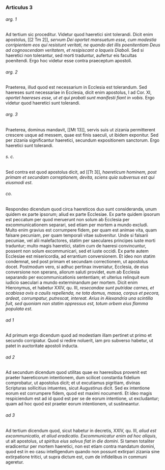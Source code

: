 ### Articulus 3

###### arg. 1
Ad tertium sic proceditur. Videtur quod haeretici sint tolerandi. Dicit enim apostolus, [[2 Tm 2]], *servum Dei oportet mansuetum esse, cum modestia corripientem eos qui resistunt veritati, ne quando det illis poenitentiam Deus ad cognoscendam veritatem, et resipiscant a laqueis Diaboli*. Sed si haeretici non tolerantur, sed morti traduntur, aufertur eis facultas poenitendi. Ergo hoc videtur esse contra praeceptum apostoli.

###### arg. 2
Praeterea, illud quod est necessarium in Ecclesia est tolerandum. Sed haereses sunt necessariae in Ecclesia, dicit enim apostolus, I ad Cor. XI, *oportet haereses esse, ut et qui probati sunt manifesti fiant in vobis*. Ergo videtur quod haeretici sunt tolerandi.

###### arg. 3
Praeterea, dominus mandavit, [[Mt 13]], servis suis ut zizania permitterent crescere usque ad messem, quae est finis saeculi, ut ibidem exponitur. Sed per zizania significantur haeretici, secundum expositionem sanctorum. Ergo haeretici sunt tolerandi.

###### s. c.
Sed contra est quod apostolus dicit, ad [[Tt 3]], *haereticum hominem, post primam et secundam correptionem, devita, sciens quia subversus est qui eiusmodi est*.

###### co.
Respondeo dicendum quod circa haereticos duo sunt consideranda, unum quidem ex parte ipsorum; aliud ex parte Ecclesiae. Ex parte quidem ipsorum est peccatum per quod meruerunt non solum ab Ecclesia per excommunicationem separari, sed etiam per mortem a mundo excludi. Multo enim gravius est corrumpere fidem, per quam est animae vita, quam falsare pecuniam, per quam temporali vitae subvenitur. Unde si falsarii pecuniae, vel alii malefactores, statim per saeculares principes iuste morti traduntur; multo magis haeretici, statim cum de haeresi convincuntur, possent non solum excommunicari, sed et iuste occidi. Ex parte autem Ecclesiae est misericordia, ad errantium conversionem. Et ideo non statim condemnat, sed post primam et secundam correctionem, ut apostolus docet. Postmodum vero, si adhuc pertinax inveniatur, Ecclesia, de eius conversione non sperans, aliorum saluti providet, eum ab Ecclesia separando per excommunicationis sententiam; et ulterius relinquit eum iudicio saeculari a mundo exterminandum per mortem. Dicit enim Hieronymus, et habetur XXIV, qu. III, *resecandae sunt putridae carnes, et scabiosa ovis a caulis repellenda, ne tota domus, massa, corpus et pecora, ardeat, corrumpatur, putrescat, intereat. Arius in Alexandria una scintilla fuit, sed quoniam non statim oppressus est, totum orbem eius flamma populata est*.

###### ad 1
Ad primum ergo dicendum quod ad modestiam illam pertinet ut primo et secundo corripiatur. Quod si redire noluerit, iam pro subverso habetur, ut patet in auctoritate apostoli inducta.

###### ad 2
Ad secundum dicendum quod utilitas quae ex haeresibus provenit est praeter haereticorum intentionem, dum scilicet constantia fidelium comprobatur, ut apostolus dicit; et ut excutiamus pigritiam, divinas Scripturas sollicitius intuentes, sicut Augustinus dicit. Sed ex intentione eorum est corrumpere fidem, quod est maximi nocumenti. Et ideo magis respiciendum est ad id quod est per se de eorum intentione, ut excludantur; quam ad hoc quod est praeter eorum intentionem, ut sustineantur.

###### ad 3
Ad tertium dicendum quod, sicut habetur in decretis, XXIV, qu. III, *aliud est excommunicatio, et aliud eradicatio. Excommunicatur enim ad hoc aliquis*, ut ait apostolus, *ut spiritus eius salvus fiat in die domini*. Si tamen totaliter eradicentur per mortem haeretici, non est etiam contra mandatum domini, quod est in eo casu intelligendum quando non possunt extirpari zizania sine extirpatione tritici, ut supra dictum est, cum de infidelibus in communi ageretur.

